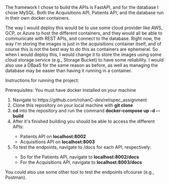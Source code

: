The framework I chose to build the APIs is FastAPI, and for the database I chose MySQL.
Both the Acquisitions API, Patients API, and the database run in their own docker containers.

The way I would deploy this would be to use some cloud provider like AWS, GCP, or Azure to host the different containers, and they would all be able to communicate with REST APIs, and connect to the database. Right now, the way I'm storing the images is just in the acquisitions container itself, and of course this is not the best way to do this as containers are ephemeral. So when I would deploy this, I would change it to store the images using some cloud storage service (e.g., Storage Bucket) to have some reliability. I would also use a DBaaS for the same reason as before, as well as managing the database may be easier than having it running in a container.

Instructions for running the project:

Prerequisites: You must have docker installed on your machine
<ol>
  <li>Navigate to https://github.com/rohanC-dev/retispec_assignment</li>
  <li>Clone this repository on your local machine with <b>git clone</b></li>
  <li><b>cd</b> into the repository and run the command  <b>docker-compose up -d --build</b> </li>
  <li>After it's finished building you should be able to access the different APIs:</li>
  <ul>
    <li>Patients API on <b>localhost:8002</b></li>
    <li>Acquisitions API on <b>localhost:8003</b></li>
  </ul>
  <li>To test the endpoints, navigate to /docs for each API, respectively:</li>
    <ul>
      <li>So for the Patients API, navigate to <b>localhost:8002/docs</b></li>
      <li>For the Acquisitions API, navigate to <b>localhost:8003/docs</b></li>
    </ul>
</ol>

You could also use some other tool to test the endpoints ofcourse (e.g., Postman).


